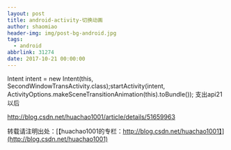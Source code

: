```yaml
---
layout: post
title: android-activity-切换动画
author: shaomiao
header-img: img/post-bg-android.jpg
tags:
  - android
abbrlink: 31274
date: 2017-10-21 00:00:00
---
```

Intent intent = new Intent(this, SecondWindowTransActivity.class);startActivity(intent,        ActivityOptions.makeSceneTransitionAnimation(this).toBundle());
支出api21以后

http://blog.csdn.net/huachao1001/article/details/51659963

转载请注明出处：[【huachao1001的专栏：http://blog.csdn.net/huachao1001】](http://blog.csdn.net/huachao1001)
